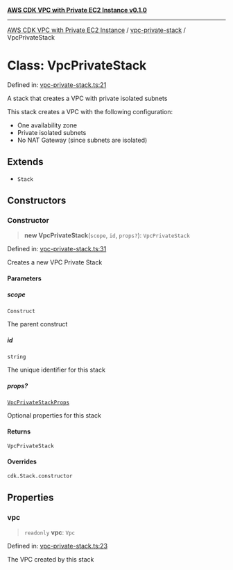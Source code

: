 [**AWS CDK VPC with Private EC2 Instance v0.1.0**](../../README.md)

***

[AWS CDK VPC with Private EC2 Instance](../../modules.md) / [vpc-private-stack](../README.md) / VpcPrivateStack

# Class: VpcPrivateStack

Defined in: [vpc-private-stack.ts:21](https://github.com/somenathghosh04/cdk-vpc-private/blob/0990a6894ef18c986dca80fb4c33a49d6fea1f0b/lib/vpc-private-stack.ts#L21)

A stack that creates a VPC with private isolated subnets

This stack creates a VPC with the following configuration:
- One availability zone
- Private isolated subnets
- No NAT Gateway (since subnets are isolated)

## Extends

- `Stack`

## Constructors

### Constructor

> **new VpcPrivateStack**(`scope`, `id`, `props?`): `VpcPrivateStack`

Defined in: [vpc-private-stack.ts:31](https://github.com/somenathghosh04/cdk-vpc-private/blob/0990a6894ef18c986dca80fb4c33a49d6fea1f0b/lib/vpc-private-stack.ts#L31)

Creates a new VPC Private Stack

#### Parameters

##### scope

`Construct`

The parent construct

##### id

`string`

The unique identifier for this stack

##### props?

[`VpcPrivateStackProps`](../interfaces/VpcPrivateStackProps.md)

Optional properties for this stack

#### Returns

`VpcPrivateStack`

#### Overrides

`cdk.Stack.constructor`

## Properties

### vpc

> `readonly` **vpc**: `Vpc`

Defined in: [vpc-private-stack.ts:23](https://github.com/somenathghosh04/cdk-vpc-private/blob/0990a6894ef18c986dca80fb4c33a49d6fea1f0b/lib/vpc-private-stack.ts#L23)

The VPC created by this stack
